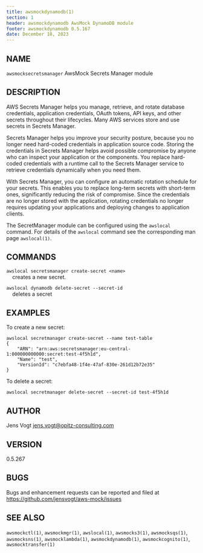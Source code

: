 ```yaml
---
title: awsmockdynamodb(1)
section: 1
header: awsmockdynamodb AwsMock DynamoDB module
footer: awsmockdynamodb 0.5.167
date: December 18, 2023
---
```


## NAME
```awsmocksecretsmanager``` AwsMock Secrets Manager module

## DESCRIPTION
AWS Secrets Manager helps you manage, retrieve, and rotate database credentials, application credentials, OAuth tokens, 
API keys, and other secrets throughout their lifecycles. Many AWS services store and use secrets in Secrets Manager.

Secrets Manager helps you improve your security posture, because you no longer need hard-coded credentials in application
source code. Storing the credentials in Secrets Manager helps avoid possible compromise by anyone who can inspect your 
application or the components. You replace hard-coded credentials with a runtime call to the Secrets Manager service 
to retrieve credentials dynamically when you need them.

With Secrets Manager, you can configure an automatic rotation schedule for your secrets. This enables you to replace 
long-term secrets with short-term ones, significantly reducing the risk of compromise. Since the credentials are no 
longer stored with the application, rotating credentials no longer requires updating your applications and deploying 
changes to application clients.

The SecretManager module can be configured using the ```awslocal``` command. For details of the ```awslocal``` command 
see the corresponding man page ```awslocal(1)```.

## COMMANDS

```awslocal secretsmanager create-secret <name>```  
&nbsp;&nbsp;&nbsp;&nbsp;creates a new secret.

```awslocal dynamodb delete-secret --secret-id```  
&nbsp;&nbsp;&nbsp;&nbsp;deletes a secret

## EXAMPLES

To create a new secret:
```
awslocal secretmanager create-secret --name test-table
{
    "ARN": "arn:aws:secretsmanager:eu-central-1:000000000000:secret:test-4f5h1d",
    "Name": "test",
    "VersionId": "c7ebfa48-1f4e-47af-830e-261d12b72e35"
}
```

To delete a secret:
```
awslocal secretmanager delete-secret --secret-id test-4f5h1d
```

## AUTHOR

Jens Vogt <jens.vogt@opitz-consulting.com>

## VERSION
0.5.267

## BUGS

Bugs and enhancement requests can be reported and filed at https://github.com/jensvogt/aws-mock/issues

## SEE ALSO

```awsmockctl(1)```, ```awsmockmgr(1)```, ```awslocal(1)```, ```awsmocks3(1)```, ```awsmocksqs(1)```, ```awsmocksns(1)```, 
```awsmocklambda(1)```, ```awsmockdynamodb(1)```, ```awsmockcognito(1)```, ```awsmocktransfer(1)```